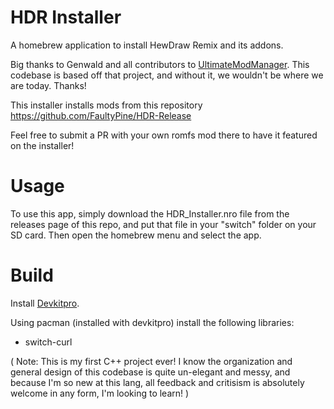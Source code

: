 # HDR Installer
A homebrew application to install HewDraw Remix and its addons.
  
Big thanks to Genwald and all contributors to [UltimateModManager](https://github.com/ultimate-research/UltimateModManager). This codebase is based off that project, and without it, we wouldn't be where we are today. Thanks!
  
  
This installer installs mods from this repository
https://github.com/FaultyPine/HDR-Release
  
Feel free to submit a PR with your own romfs mod there to have it featured on the installer!
  
# Usage
To use this app, simply download the HDR_Installer.nro file from the releases page of this repo, and put that file in your "switch" folder on your SD card. Then open the homebrew menu and select the app.
  
  
# Build
  
Install [Devkitpro](https://devkitpro.org/wiki/Getting_Started).
  
 Using pacman (installed with devkitpro) install the following libraries:
* switch-curl
  
  
  
  
( Note: This is my first C++ project ever! I know the organization and general design of this codebase is quite un-elegant and messy, 
and because I'm so new at this lang, all feedback and critisism is absolutely welcome in any form, I'm looking to learn! )
